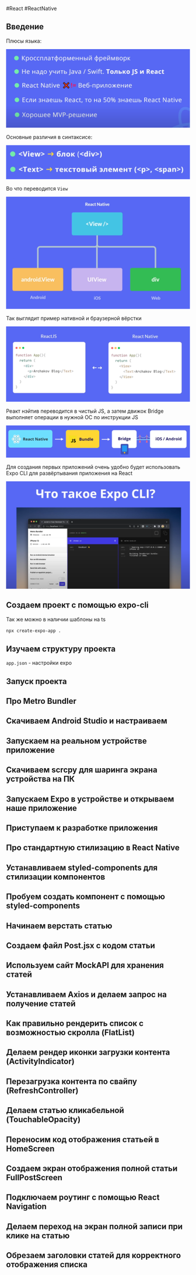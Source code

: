 #React #ReactNative

## Введение

Плюсы языка:

![](_png/Pasted%20image%2020230702144028.png)

Основные различия в синтаксисе:

![](_png/Pasted%20image%2020230702144303.png)

Во что переводится `View`

![](_png/Pasted%20image%2020230702144330.png)

Так выглядит пример нативной и браузерной вёрстки

![](_png/Pasted%20image%2020230702144353.png)

Реакт нэйтив переводится в чистый JS, а затем движок Bridge выполняет операции в нужной ОС по инструкции JS

![](_png/Pasted%20image%2020230702144610.png)

Для создания первых приложений очень удобно будет использовать Expo CLI для развёртывания приложения на React

![](_png/Pasted%20image%2020230702144921.png)

## Создаем проект с помощью expo-cli

Так же можно в наличии шаблоны на ts

```bash
npx create-expo-app .
```

## Изучаем структуру проекта

`app.json` - настройки expo




## Запуск проекта






## Про Metro Bundler






## Скачиваем Android Studio и настраиваем






## Запускаем на реальном устройстве приложение






## Скачиваем scrcpy для шаринга экрана устройства на ПК






## Запускаем Expo в устройстве и открываем наше приложение






## Приступаем к разработке приложения






## Про стандартную стилизацию в React Native






## Устанавливаем styled-components для стилизации компонентов






## Пробуем создать компонент с помощью styled-components






## Начинаем верстать статью






## Создаем файл Post.jsx с кодом статьи






## Используем сайт MockAPI для хранения статей






## Устанавливаем Axios и делаем запрос на получение статей






## Как правильно рендерить список с возможностью скролла (FlatList)






## Делаем рендер иконки загрузки контента (ActivityIndicator)






## Перезагрузка контента по свайпу (RefreshController)






## Делаем статью кликабельной (TouchableOpacity)






## Переносим код отображения статьей в HomeScreen






## Создаем экран отображения полной статьи FullPostScreen






## Подключаем роутинг с помощью React Navigation






## Делаем переход на экран полной записи при клике на статью






## Обрезаем заголовки статей для корректного отображения списка










